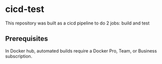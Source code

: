 # cicd-test

This repository was built as a cicd pipeline to do 2 jobs: build and test


## Prerequisites
In Docker hub, automated builds require a Docker Pro, Team, or Business subscription.

 
 
